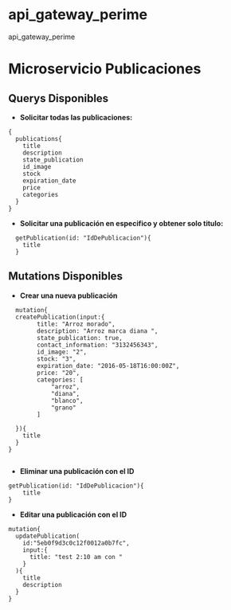 # api_gateway_perime
api_gateway_perime



# Microservicio Publicaciones

## Querys Disponibles

- **Solicitar todas las publicaciones:**

```
{
  publications{
    title
    description
    state_publication
    id_image
  	stock
    expiration_date
    price
    categories
  }
}
```

- **Solicitar una publicación en especifico y obtener solo titulo:**

```
  getPublication(id: "IdDePublicacion"){
    title
  }
```

## Mutations Disponibles

- **Crear una nueva publicación**
```
  mutation{
  createPublication(input:{      
        title: "Arroz morado",
        description: "Arroz marca diana ",
        state_publication: true,
        contact_information: "3132456343",
        id_image: "2",
        stock: "3",
        expiration_date: "2016-05-18T16:00:00Z",
        price: "20",
        categories: [
            "arroz",
            "diana",
            "blanco",
            "grano"
        ]
    
  }){
    title
  }
}
  
```

- **Eliminar una publicación con el ID**

```
getPublication(id: "IdDePublicacion"){
    title
}

```

- **Editar una publicación con el ID**

```
mutation{
  updatePublication(
    id:"5eb0f9d3c0c12f0012a0b7fc",
    input:{
      title: "test 2:10 am con "
    }
  ){
    title
    description
  }
}
```